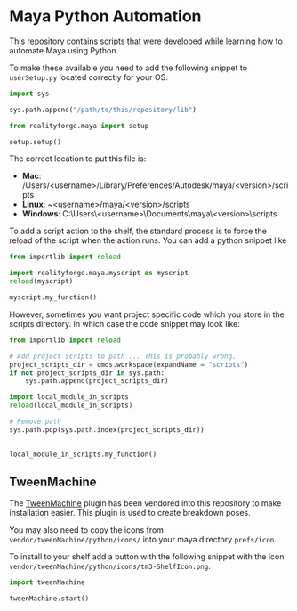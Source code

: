 # Maya Python Automation

This repository contains scripts that were developed while learning how to automate Maya using Python.

To make these available you need to add the following snippet to `userSetup.py` located correctly for your OS.

```python
import sys

sys.path.append("/path/to/this/repository/lib")

from realityforge.maya import setup

setup.setup()
```

The correct location to put this file is:

* **Mac**: /Users/&lt;username&gt;/Library/Preferences/Autodesk/maya/&lt;version&gt;/scripts
* **Linux**: ~&lt;username&gt;/maya/&lt;version&gt;/scripts
* **Windows**: C:\Users\\&lt;username&gt;\Documents\maya\\&lt;version&gt;\scripts

To add a script action to the shelf, the standard process is to force the reload of the script when the action runs. You can add a python snippet like  

```python
from importlib import reload

import realityforge.maya.myscript as myscript
reload(myscript)

myscript.my_function()
```

However, sometimes you want project specific code which you store in the scripts directory. In which case the code snippet may look like:


```python
from importlib import reload

# Add project scripts to path ... This is probably wrong.
project_scripts_dir = cmds.workspace(expandName = "scripts")
if not project_scripts_dir in sys.path:
    sys.path.append(project_scripts_dir)

import local_module_in_scripts
reload(local_module_in_scripts)

# Remove path
sys.path.pop(sys.path.index(project_scripts_dir))

  
local_module_in_scripts.my_function()
```

## TweenMachine

The [TweenMachine](https://github.com/The-Maize/tweenMachine) plugin has been vendored into this repository to make installation easier. This plugin is used to create breakdown poses.

You may also need to copy the icons from  `vendor/tweenMachine/python/icons/` into your maya directory `prefs/icon`. 

To install to your shelf add a button with the following snippet with the icon `vendor/tweenMachine/python/icons/tm3-ShelfIcon.png`.

```python
import tweenMachine

tweenMachine.start()
```
